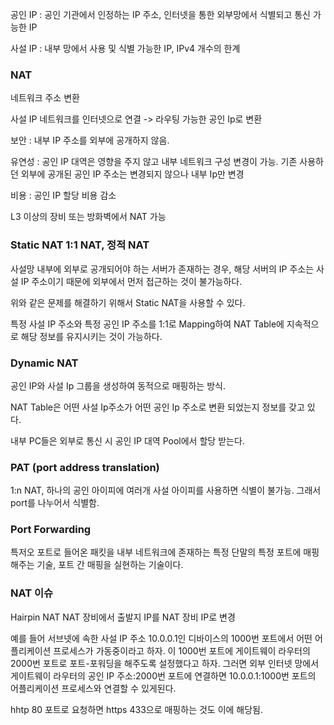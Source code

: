 공인 IP : 공인 기관에서 인정하는 IP 주소, 인터넷을 통한 외부망에서 식별되고 통신 가능한 IP

사설 IP : 내부 망에서 사용 및 식별 가능한 IP, IPv4 개수의 한계

### NAT

네트워크 주소 변환

사설 IP 네트워크를 인터넷으로 연결 -> 라우팅 가능한 공인 Ip로 변환

보안 : 내부 IP 주소를 외부에 공개하지 않음.

유연성 : 공인 IP 대역은 영향을 주지 않고 내부 네트워크 구성 변경이 가능. 기존 사용하던 외부에 공개된 공인 IP 주소는 변경되지 않으나 내부 Ip만 변경

비용 : 공인 IP 할당 비용 감소

L3 이상의 장비 또는 방화벽에서 NAT 가능

### Static NAT 1:1 NAT, 정적 NAT

사설망 내부에 외부로 공개되어야 하는 서버가 존재하는 경우, 해당 서버의 IP 주소는 사설 IP 주소이기 때문에 외부에서 먼저 접근하는 것이 불가능하다.

위와 같은 문제를 해결하기 위해서 Static NAT을 사용할 수 있다.

특정 사설 IP 주소와 특정 공인 IP 주소를 1:1로 Mapping하여 NAT Table에 지속적으로 해당 정보를 유지시키는 것이 가능하다.

### Dynamic NAT

공인 IP와 사설 Ip 그룹을 생성하여 동적으로 매핑하는 방식.

NAT Table은 어떤 사설 Ip주소가 어떤 공인 Ip 주소로 변환 되었는지 정보를 갖고 있다.

내부 PC들은 외부로 통신 시 공인 IP 대역 Pool에서 할당 받는다.

### PAT (port address translation)

1:n NAT, 하나의 공인 아이피에 여러개 사설 아이피를 사용하면 식별이 불가능. 그래서 port를 나누어서 식별함.

### Port Forwarding

특저오 포트로 들어온 패킷을 내부 네트워크에 존재하는 특정 단말의 특정 포트에 매핑해주는 기술, 포트 간 매핑을 실현하는 기술이다.

### NAT 이슈

Hairpin NAT
NAT 장비에서 출발지 IP를 NAT 장비 IP로 변경

예를 들어 서브넷에 속한 사설 IP 주소 10.0.0.1인 디바이스의 1000번 포트에서 어떤 어플리케이션 프로세스가 가동중이라고 하자. 이 1000번 포트에 게이트웨이 라우터의 2000번 포트로 포트-포워딩을 해주도록 설정했다고 하자. 그러면 외부 인터넷 망에서 게이트웨이 라우터의 공인 IP 주소:2000번 포트에 연결하면 10.0.0.1:1000번 포트의 어플리케이션 프로세스와 연결할 수 있게된다.

hhtp 80 포트로 요청하면 https 433으로 매핑하는 것도 이에 해당됨.
